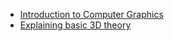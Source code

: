 - [Introduction to Computer Graphics](https://math.hws.edu/graphicsbook/index.html)
- [Explaining basic 3D theory](https://developer.mozilla.org/en-US/docs/Games/Techniques/3D_on_the_web/Basic_theory)
